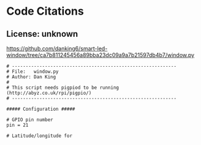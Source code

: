 # Code Citations

## License: unknown

https://github.com/danking6/smart-led-window/tree/ca7b811245456a89bba23dc09a9a7b21597db4b7/window.py

```
# ------------------------------------------------------------
# File:   window.py
# Author: Dan King
#
# This script needs pigpiod to be running (http://abyz.co.uk/rpi/pigpio/)
# ------------------------------------------------------------

##### Configuration #####

# GPIO pin number
pin = 21

# Latitude/longitude for
```
